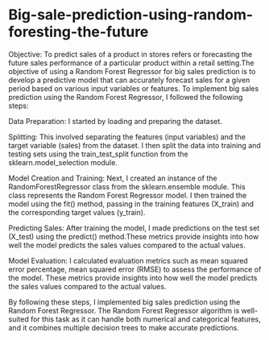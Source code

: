 # Big-sale-prediction-using-random-foresting-the-future

Objective: To predict sales of a product in stores refers or forecasting the future sales performance of a particular product within a retail setting.The objective of using a Random Forest Regressor for big sales prediction is to develop a predictive model that can accurately forecast sales for a given period based on various input variables or features.
To implement big sales prediction using the Random Forest Regressor, I followed the following steps:

Data Preparation: I started by loading and preparing the dataset.

Splitting: This involved separating the features (input variables) and the target variable (sales) from the dataset. I then split the data into training and testing sets using the train_test_split function from the sklearn.model_selection module.

Model Creation and Training: Next, I created an instance of the RandomForestRegressor class from the sklearn.ensemble module. This class represents the Random Forest Regressor model. I then trained the model using the fit() method, passing in the training features (X_train) and the corresponding target values (y_train).

Predicting Sales: After training the model, I made predictions on the test set (X_test) using the predict() method.These metrics provide insights into how well the model predicts the sales values compared to the actual values.

Model Evaluation: I calculated evaluation metrics such as mean squared error percentage, mean squared error (RMSE) to assess the performance of the model. These metrics provide insights into how well the model predicts the sales values compared to the actual values.

By following these steps, I implemented big sales prediction using the Random Forest Regressor. The Random Forest Regressor algorithm is well-suited for this task as it can handle both numerical and categorical features, and it combines multiple decision trees to make accurate predictions.
